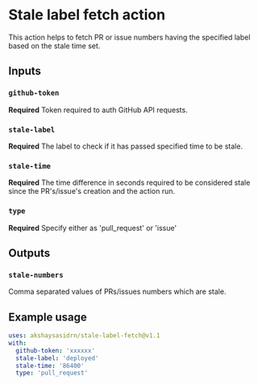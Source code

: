 # Stale label fetch action

This action helps to fetch PR or issue numbers having the specified label based on the stale time set.

## Inputs

### `github-token`

**Required**
Token required to auth GitHub API requests.


### `stale-label`

**Required**
The label to check if it has passed specified time to be stale.


### `stale-time`

**Required**
The time difference in seconds required to be considered stale since the PR's/issue's creation and the action run.

### `type`

**Required**
Specify either as 'pull_request' or 'issue'

## Outputs

### `stale-numbers`

Comma separated values of PRs/issues numbers which are stale.

## Example usage

```yaml
uses: akshaysasidrn/stale-label-fetch@v1.1
with:
  github-token: 'xxxxxx'
  stale-label: 'deployed'
  stale-time: '86400'
  type: 'pull_request'
```
